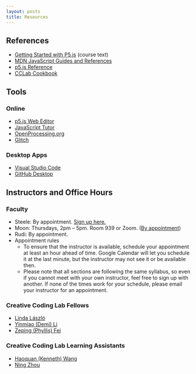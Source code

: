 ```yaml
---
layout: posts
title: Resources
---
```


## References

- [Getting Started with
  P5.js](https://ebookcentral-proquest-com.proxy.library.nyu.edu/lib/nyulibrary-ebooks/detail.action?docID=4333728)
  (course text)
- [MDN JavaScript Guides and
  References](https://developer.mozilla.org/en-US/docs/Web/javascript)
- [p5.js Reference](https://p5js.org/reference/)
- [CCLab
  Cookbook](https://docs.google.com/document/d/1Y2A9jh5XxCojrMkIbzu2FROSv4Tl3izR-OERsgMzCZc/edit?usp=drive_web&ouid=112951101116018294463)

## Tools

### Online

- [p5.js Web Editor](https://editor.p5js.org)
- [JavaScript Tutor](http://www.pythontutor.com/javascript.html#mode=edit)
- [OpenProcessing.org](https://www.openprocessing.org)
- [Glitch](https://glitch.com)

### Desktop Apps

- [Visual Studio Code](https://code.visualstudio.com/)
- [GitHub Desktop](https://desktop.github.com/)

## Instructors and Office Hours

### Faculty

- Steele: By appointment. [Sign up here.](https://calendar.google.com/calendar/u/0/selfsched?sstoken=UU1TaDFWeEV2ZzFHfGRlZmF1bHR8NzBkMmRmNGEzZGE3ZDBmNzExMGUwYWZkYzkwZmFkYWI)
- Moon: Thursdays, 2pm – 5pm. Room 939 or Zoom. ([By appointment](jh.moon@nyu.edu))
- Rudi: By appointment.
- Appointment rules
  - To ensure that the instructor is available, schedule your appointment at least an hour ahead of time. Google Calendar will let you schedule it at the last minute, but the instructor may not see it or be available then.
  - Please note that all sections are following the same syllabus, so even if you cannot meet with your own instructor, feel free to sign up with another. If none of the times work for your schedule, please email your instructor for an appointment.

### Creative Coding Lab Fellows

- [Linda László](lll337@nyu.edu)
- [Yinmiao (Demi) Li](yl4121@nyu.edu)
- [Zeping (Phyllis) Fei](zf534@nyu.edu)

### Creative Coding Lab Learning Assistants

- [Haoquan (Kenneth) Wang](hw1882@nyu.edu)
- [Ning Zhou](nz826@nyu.edu)
